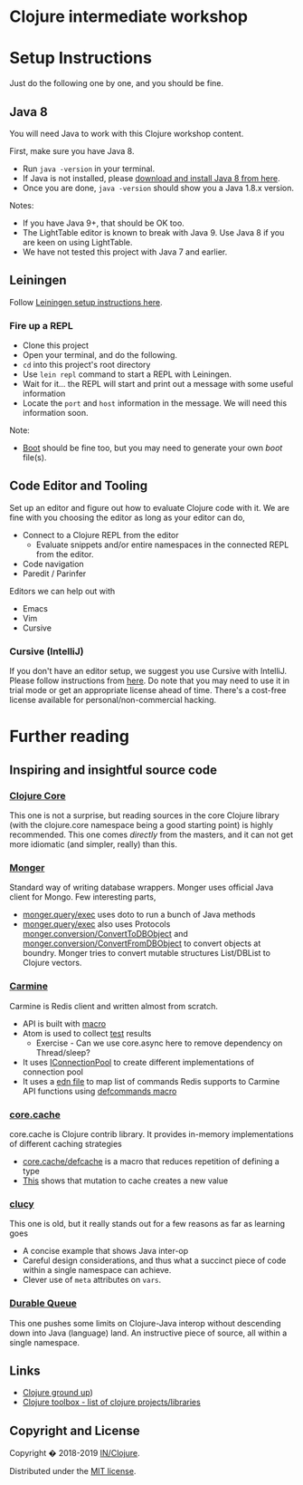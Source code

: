 # Clojure intermediate workshop

# Setup Instructions

Just do the following one by one, and you should be fine.

## Java 8

You will need Java to work with this Clojure workshop content.

First, make sure you have Java 8.

  - Run `java -version` in your terminal.
  - If Java is not installed, please [download and install Java 8 from here](http://www.oracle.com/technetwork/java/javase/downloads/jdk8-downloads-2133151.html).
  - Once you are done, `java -version` should show you a Java 1.8.x version.

Notes:

  - If you have Java 9+, that should be OK too.
  - The LightTable editor is known to break with Java 9. Use Java 8 if you are keen on using LightTable.
  - We have not tested this project with Java 7 and earlier.


## Leiningen

Follow [Leiningen setup instructions here](https://leiningen.org/).

### Fire up a REPL

  - Clone this project
  - Open your terminal, and do the following.
  - `cd` into this project's root directory
  - Use `lein repl` command to start a REPL with Leiningen.
  - Wait for it... the REPL will start and print out a message with some
    useful information
  - Locate the `port` and `host` information in the message. We will need this information soon.

Note:

  - [Boot](http://boot-clj.com/) should be fine too, but you may need to generate your own _boot_ file(s).


## Code Editor and Tooling

Set up an editor and figure out how to evaluate Clojure code with it.
We are fine with you choosing the editor as long as your editor can do,

  - Connect to a Clojure REPL from the editor
    - Evaluate snippets and/or entire namespaces in the connected REPL from the editor.
  - Code navigation
  - Paredit / Parinfer

Editors we can help out with
  - Emacs
  - Vim
  - Cursive


### Cursive (IntelliJ)

If you don't have an editor setup, we suggest you use Cursive with IntelliJ. Please follow instructions from [here](https://cursive-ide.com/userguide/).
Do note that you may need to use it in trial mode or get an appropriate license ahead of time. There's a cost-free license available for personal/non-commercial hacking.


# Further reading

## Inspiring and insightful source code

### [Clojure Core](https://github.com/clojure/clojure/tree/master/src/clj/clojure)
This one is not a surprise, but reading sources in the core Clojure library (with the clojure.core namespace being a good starting point) is highly recommended. This one comes _directly_ from the masters, and it can not get more idiomatic (and simpler, really) than this.

### [Monger](https://github.com/michaelklishin/monger)

Standard way of writing database wrappers. Monger uses official Java client for Mongo.
Few interesting parts,
  - [monger.query/exec](https://github.com/michaelklishin/monger/blob/master/src/clojure/monger/query.clj#L87) uses doto to run a bunch of Java methods
  -  [monger.query/exec](https://github.com/michaelklishin/monger/blob/master/src/clojure/monger/query.clj#L87) also uses Protocols [monger.conversion/ConvertToDBObject](https://github.com/michaelklishin/monger/blob/6bf528ed5b8a21153e3df1aa0cd1d88e08f31e3a/src/clojure/monger/conversion.clj#L52) and [monger.conversion/ConvertFromDBObject](https://github.com/michaelklishin/monger/blob/6bf528ed5b8a21153e3df1aa0cd1d88e08f31e3a/src/clojure/monger/conversion.clj#L108) to convert objects at boundry. Monger tries to convert mutable structures List/DBList to Clojure vectors.

### [Carmine](https://github.com/ptaoussanis/carmine)
Carmine is Redis client and written almost from scratch.
  - API is built with [macro](https://github.com/ptaoussanis/carmine/blob/master/src/taoensso/carmine.clj#L21)
  - Atom is used to collect [test](https://github.com/ptaoussanis/carmine/blob/d00b61afb25426c8ec44f24bf544ae85dc93a4af/test/taoensso/carmine/tests/main.clj#L249) results
    - Exercise - Can we use core.async here to remove dependency on Thread/sleep?
  - It uses [IConnectionPool](https://github.com/ptaoussanis/carmine/blob/d00b61afb25426c8ec44f24bf544ae85dc93a4af/src/taoensso/carmine/connections.clj#L42) to create different implementations of connection pool
  - It uses a [edn file](https://github.com/ptaoussanis/carmine/blob/7d0e6f054a42473af4c513869491b752567f3cec/src/commands.edn) to map list of commands Redis supports to Carmine API functions using [defcommands macro](https://github.com/ptaoussanis/carmine/blob/d00b61afb25426c8ec44f24bf544ae85dc93a4af/src/taoensso/carmine/commands.clj#L275)

### [core.cache](https://github.com/clojure/core.cache)
core.cache is Clojure contrib library. It provides in-memory implementations of different caching strategies
  - [core.cache/defcache](https://github.com/clojure/core.cache/blob/master/src/main/clojure/clojure/core/cache.clj#L67) is a macro that reduces repetition of defining a type
  - [This](https://github.com/clojure/core.cache/blob/master/src/main/clojure/clojure/core/cache.clj#L224) shows that mutation to cache creates a new value

### [clucy](https://github.com/weavejester/clucy/blob/master/src/clucy/core.clj)
This one is old, but it really stands out for a few reasons as far as learning goes
  - A concise example that shows Java inter-op
  - Careful design considerations, and thus what a succinct piece of code within a single namespace can achieve.
  - Clever use of `meta` attributes on `vars`.

### [Durable Queue](https://github.com/Factual/durable-queue)
This one pushes some limits on Clojure-Java interop without descending down into Java (language) land. An instructive piece of source, all within a single namespace. 

## Links
  - [Clojure ground up](https://aphyr.com/tags/Clojure-from-the-ground-up))
  - [Clojure toolbox - list of clojure projects/libraries](https://www.clojure-toolbox.com)

## Copyright and License

Copyright � 2018-2019 [IN/Clojure](https://inclojure.org/).

Distributed under the [MIT license](https://github.com/inclojure-org/clojure-by-example/blob/master/LICENSE).
